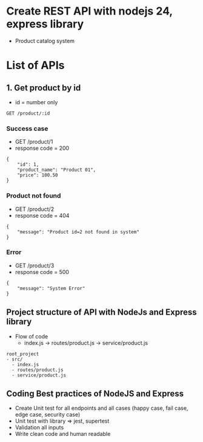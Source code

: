 # Create REST API with nodejs 24, express library
* Product catalog system

# List of APIs
## 1. Get product by id
* id = number only
```
GET /product/:id
```

### Success case 
* GET /product/1
* response code = 200
```
{
    "id": 1,
    "product_name": "Product 01",
    "price": 100.50
}
```

### Product not found
* GET /product/2
* response code = 404
```
{
    "message": "Product id=2 not found in system"
}
```

### Error
* GET /product/3
* response code = 500
```
{
    "message": "System Error"
}
```

## Project structure of API with NodeJs and Express library
* Flow of code
  * index.js -> routes/product.js -> service/product.js

```
root_project
- src/
  - index.js
  - routes/product.js
  - service/product.js
``` 

## Coding Best practices of NodeJS and Express
* Create Unit test for all endpoints and all cases (happy case, fail case, edge case, security case)
* Unit test with library => jest, supertest
* Validation all inputs
* Write clean code and human readable
